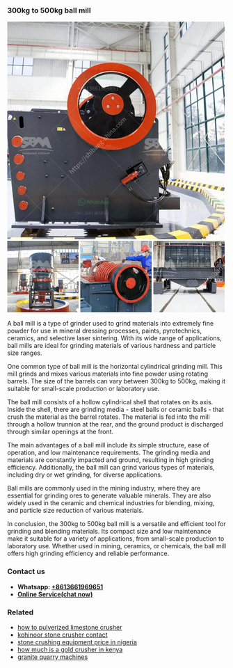 <h3>300kg to 500kg ball mill</h3><img src='1702952835.jpg' alt=''><p>A ball mill is a type of grinder used to grind materials into extremely fine powder for use in mineral dressing processes, paints, pyrotechnics, ceramics, and selective laser sintering. With its wide range of applications, ball mills are ideal for grinding materials of various hardness and particle size ranges.</p><p>One common type of ball mill is the horizontal cylindrical grinding mill. This mill grinds and mixes various materials into fine powder using rotating barrels. The size of the barrels can vary between 300kg to 500kg, making it suitable for small-scale production or laboratory use.</p><p>The ball mill consists of a hollow cylindrical shell that rotates on its axis. Inside the shell, there are grinding media - steel balls or ceramic balls - that crush the material as the barrel rotates. The material is fed into the mill through a hollow trunnion at the rear, and the ground product is discharged through similar openings at the front.</p><p>The main advantages of a ball mill include its simple structure, ease of operation, and low maintenance requirements. The grinding media and materials are constantly impacted and ground, resulting in high grinding efficiency. Additionally, the ball mill can grind various types of materials, including dry or wet grinding, for diverse applications.</p><p>Ball mills are commonly used in the mining industry, where they are essential for grinding ores to generate valuable minerals. They are also widely used in the ceramic and chemical industries for blending, mixing, and particle size reduction of various materials.</p><p>In conclusion, the 300kg to 500kg ball mill is a versatile and efficient tool for grinding and blending materials. Its compact size and low maintenance make it suitable for a variety of applications, from small-scale production to laboratory use. Whether used in mining, ceramics, or chemicals, the ball mill offers high grinding efficiency and reliable performance.</p><h3>Contact us</h3><ul><li><strong>Whatsapp:&nbsp;<a href="https://wa.me/8613661969651">+8613661969651</a></strong></li><li><a href="https://swt.shibang-china.com/?git&amp;zhl&amp;300kg to 500kg ball mill"><strong>Online Service(chat now)</strong></a></li></ul><h3>Related</h3><ul><li><a href='how to pulverized limestone crusher.md'>how to pulverized limestone crusher</a></li><li><a href='kohinoor stone crusher contact.md'>kohinoor stone crusher contact</a></li><li><a href='stone crushing equipment price in nigeria.md'>stone crushing equipment price in nigeria</a></li><li><a href='how much is a gold crusher in kenya.md'>how much is a gold crusher in kenya</a></li><li><a href='granite quarry machines.md'>granite quarry machines</a></li></ul>